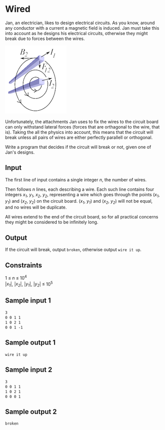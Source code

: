 # Wired
Jan, an electrician, likes to design electrical circuits. As you know, around any conductor with a current a magnetic field is induced. Jan must take this into account as he designs his electrical circuits, otherwise they might break due to forces between the wires.

![](../images/wired.png)

Unfortunately, the attachments Jan uses to fix the wires to the circuit board can only withstand lateral forces (forces that are orthagonal to the wire, that is). Taking the all the physics into account, this means that the circuit will break unless all pairs of wires are either perfectly parallell or orthogonal.

Write a program that decides if the circuit will break or not, given one of Jan's designs.

## Input
The first line of input contains a single integer _n_, the number of wires.

Then follows _n_ lines, each describing a wire. Each such line contains four integers _x<sub>1</sub>_, _y<sub>1</sub>_, _x<sub>2</sub>_, _y<sub>2</sub>_, representing a wire which goes through the points (_x<sub>1</sub>_, _y<sub>1</sub>_) and (_x<sub>2</sub>_, _y<sub>2</sub>_) on the circuit board. (_x<sub>1</sub>_, _y<sub>1</sub>_) and (_x<sub>2</sub>_, _y<sub>2</sub>_) will not be equal, and no wires will be duplicate.

All wires extend to the end of the circuit board, so for all practical concerns they might be considered to be infinitely long.

## Output
If the circuit will break, output `broken`, otherwise output `wire it up`.

## Constraints
1 &le; _n_ &le; 10<sup>4</sup>  
|_x<sub>1</sub>_|, |_x<sub>2</sub>_|, |_y<sub>1</sub>_|, |_y<sub>2</sub>_| &le; 10<sup>5</sup>  

## Sample input 1
```
3
0 0 1 1
1 0 2 1
0 0 1 -1
```

## Sample output 1
```
wire it up
```

## Sample input 2
```
3
0 0 1 1
1 0 2 1
0 0 0 1
```

## Sample output 2
```
broken
```